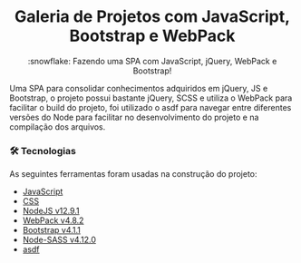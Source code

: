 <h1 align="center">Galeria de Projetos com JavaScript, Bootstrap e WebPack</h1>
<p align="center">:snowflake: Fazendo uma SPA com JavaScript, jQuery, WebPack e Bootstrap!</p>

Uma SPA para consolidar conhecimentos adquiridos em jQuery, JS e Bootstrap, o projeto possui bastante jQuery, SCSS e utiliza o WebPack para facilitar o build do projeto, foi utilizado o asdf para navegar entre diferentes versões do Node para facilitar no desenvolvimento do projeto e na compilação dos arquivos.

### 🛠 Tecnologias

As seguintes ferramentas foram usadas na construção do projeto:

- [JavaScript](https://www.javascript.com/)
- [CSS](https://devdocs.io/css/)
- [NodeJS v12.9.1](https://nodejs.org/en/download/releases/)
- [WebPack v4.8.2](https://gulpjs.com/)
- [Bootstrap v4.1.1](https://babeljs.io/)
- [Node-SASS v4.12.0](https://sass-lang.com/documentation/js-api)
- [asdf](https://asdf-vm.com/)
